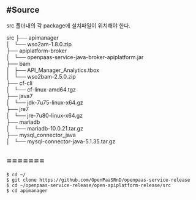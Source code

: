 
#Source <br>
---
src 폴더내의 각 package에 설치파일이 위치해야 한다.

src
├── apimanager<br>
│   └── wso2am-1.8.0.zip<br>
├── apiplatform-broker<br>
│   └── openpaas-service-java-broker-apiplatform.jar<br>
├── bam<br>
│   ├── API_Manager_Analytics.tbox<br>
│   └── wso2bam-2.5.0.zip<br>
├── cf-cli<br>
│   └── cf-linux-amd64.tgz<br>
├── java7<br>
│   └── jdk-7u75-linux-x64.gz<br>
├── jre7<br>
│   └── jre-7u80-linux-x64.gz<br>
├── mariadb<br>
│   └── mariadb-10.0.21.tar.gz<br>
├── mysql_connector_java<br>
│   └── mysql-connector-java-5.1.35.tar.gz<br>


=======
-----
```
$ cd ~/
$ git clone https://github.com/OpenPaaSRnD/openpaas-service-release
$ cd ~/openpaas-service-release/open-apiplatform-release/src
$ cd apimanager





```

